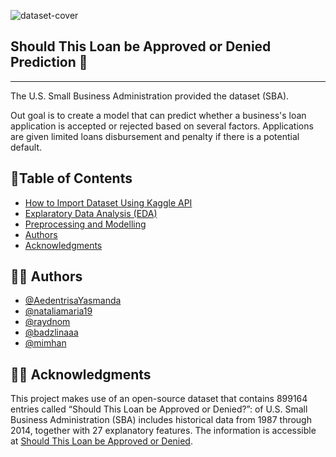 ![dataset-cover](https://user-images.githubusercontent.com/55326839/192535286-e4699482-2115-4249-b77e-580b2b525325.jpeg)

## **Should This Loan be Approved or Denied Prediction 💸**



---
The U.S. Small Business Administration provided the dataset (SBA).

Out goal is to create a model that can predict whether a business's loan application is accepted or rejected based on several factors. Applications are given limited loans disbursement and penalty if there is a potential default.

## 📝Table of Contents



*   [How to Import Dataset Using Kaggle API](https://www.geeksforgeeks.org/how-to-import-kaggle-datasets-directly-into-google-colab/)
*   [Explaratory Data Analysis (EDA)](https://github.com/AedentrisaYasmanda/rak-final-project/blob/main/notebooks/01_exploratory_data_analysis.ipynb)
*   [Preprocessing and Modelling](https://github.com/AedentrisaYasmanda/rak-final-project/blob/main/notebooks/02_preprocessing.ipynb)
*   [Authors](https://github.com/AedentrisaYasmanda/rak-final-project/edit/main/README.md#-authors)
*   [Acknowledgments](https://github.com/AedentrisaYasmanda/rak-final-project/edit/main/README.md#-acknowledgments)



## ✍🏻 Authors
*   [@AedentrisaYasmanda](https://github.com/AedentrisaYasmanda)
*   [@nataliamaria19](https://github.com/nataliamaria19)
*   [@raydnom](https://github.com/raydnom)
*   [@badzlinaaa](https://github.com/badzlinaaa)
*   [@mimhan](https://github.com/mimhan)

## 🙏🏻 Acknowledgments
This project makes use of an open-source dataset that contains 899164 entries called “Should This Loan be Approved or Denied?”: of U.S. Small Business Administration (SBA) includes historical data from 1987 through 2014, together with 27 explanatory features. The information is accessible at [Should This Loan be Approved or Denied](https://www.kaggle.com/datasets/mirbektoktogaraev/should-this-loan-be-approved-or-denied).
